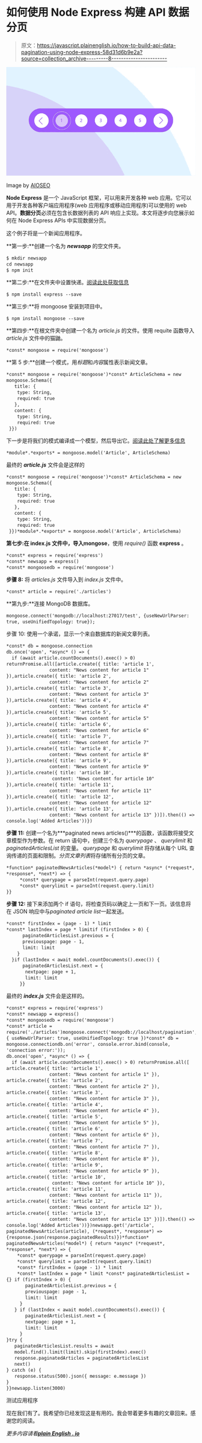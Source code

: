 # 如何使用 Node Express 构建 API 数据分页

> 原文：<https://javascript.plainenglish.io/how-to-build-api-data-pagination-using-node-express-58d31d6b9e2a?source=collection_archive---------8----------------------->

![](img/bc81e370c812e9a5200b38abe9f1d0e7.png)

Image by [AIOSEO](https://aioseo.com/pagination-seo/)

**Node Express** 是一个 JavaScript 框架，可以用来开发各种 web 应用。它可以用于开发各种客户端应用程序(web 应用程序或移动应用程序)可以使用的 web API。**数据分页**必须在包含长数据列表的 API 响应上实现。本文将逐步向您展示如何在 Node Express APIs 中实现数据分页。

这个例子将是一个新闻应用程序。

**第一步:**创建一个名为 ***newsapp*** 的空文件夹。

```
$ mkdir newsapp
cd newsapp
$ npm init
```

**第二步:**在文件夹中设置快递。[阅读此处获取信息](https://expressjs.com/en/starter/installing.html)

```
$ npm install express --save
```

**第三步:**将 mongoose 安装到项目中。

```
$ npm install mongoose --save
```

**第四步:**在根文件夹中创建一个名为 *article.js* 的文件。使用 requite 函数导入 *article.js* 文件中的猫鼬。

```
*const* mongoose = require('mongoose')
```

**第 5 步:**创建一个模式，用*标题*和*内容*属性表示新闻文章。

```
*const* mongoose = require('mongoose')*const* ArticleSchema = new mongoose.Schema({
   title: { 
    type: String,
    required: true
   },
   content: {
    type: String,
    required: true
 }})
```

下一步是将我们的模式编译成一个模型，然后导出它。[阅读此处了解更多信息](https://mongoosejs.com/docs/index.html)

```
*module*.*exports* = mongoose.model('Article', ArticleSchema)
```

最终的 ***article.js*** 文件会是这样的

```
*const* mongoose = require('mongoose')*const* ArticleSchema = new mongoose.Schema({
   title: { 
    type: String,
    required: true
   },
   content: {
    type: String,
    required: true
 }})*module*.*exports* = mongoose.model('Article', ArticleSchema)
```

**第七步:**在 index.js 文件中，导入**mongose**，使用 *require()* 函数 **express** 。

```
*const* express = require('express')
*const* newsapp = express()
*const* mongoosedb = require('mongoose')
```

**步骤 8:** 将 *articles.js* 文件导入到 *index.js* 文件中。

```
*const* article = require('./articles')
```

**第九步:**连接 MongoDB 数据库。

```
mongoose.connect('mongodb://localhost:27017/test', {useNewUrlParser: true, useUnifiedTopology: true});
```

步骤 10: 使用一个承诺，显示一个来自数据库的新闻文章列表。

```
*const* db = mongoose.connection
db.once('open', *async* () => {
  if (await article.countDocuments().exec() > 0) returnPromise.all([article.create({ title: 'article 1', 
                content: "News content for article 1" }),article.create({ title: 'article 2', 
                content: "News content for article 2" }),article.create({ title: 'article 3', 
                content: "News content for article 3" }),article.create({ title: 'article 4', 
                content: "News content for article 4" }),article.create({ title: 'article 5', 
                content: "News content for article 5" }),article.create({ title: 'article 6', 
                content: "News content for article 6" }),article.create({ title: 'article 7', 
                content: "News content for article 7" }),article.create({ title: 'article 8', 
                content: "News content for article 8" }),article.create({ title: 'article 9', 
                content: "News content for article 9" }),article.create({ title: 'article 10', 
                 content: "News content for article 10" }),article.create({ title: 'article 11', 
                content: "News content for article 11" }),article.create({ title: 'article 12', 
                content: "News content for article 12" }),article.create({ title: 'article 13', 
                content: "News content for article 13" })]).then(() => console.log('Added Articles'))})
```

**步骤 11:** 创建一个名为***paginated news articles()***的函数，该函数将接受文章模型作为参数。在 return 语句中，创建三个名为 *querypage* 、 *querylimit* 和 *paginatedArticlesList* 的变量。 *querypage* 和 *querylimit* 将存储从每个 URL 查询传递的页面和限制。*分页文章列表*将存储所有分页的文章。

```
*function* paginatedNewsArticles(*model*) { return *async* (*request*, *response*, *next*) => {
     *const* querypage = parseInt(request.query.page)
     *const* querylimit = parseInt(request.query.limit)
}}
```

**步骤 12:** 接下来添加两个 if 语句，将检查页码以确定上一页和下一页。该信息将在 JSON 响应中与*paginated article list*一起发送。

```
*const* firstIndex = (page - 1) * limit
*const* lastIndex = page * limitif (firstIndex > 0) {
      paginatedArticlesList.previous = {
      previouspage: page - 1,
      limit: limit
    }
  }if (lastIndex < await model.countDocuments().exec()) {
      paginatedArticlesList.next = {
       nextpage: page + 1,
       limit: limit
     }}
```

最终的 ***index.js*** 文件会是这样的。

```
*const* express = require('express')
*const* newsapp = express()
*const* mongoosedb = require('mongoose')
*const* article = require('./articles')mongoose.connect('mongodb://localhost/pagination', { useNewUrlParser: true, useUnifiedTopology: true })*const* db = mongoose.connectiondb.on('error', console.error.bind(console, 'connection error:'));
db.once('open', *async* () => {
  if (await article.countDocuments().exec() > 0) returnPromise.all([ article.create({ title: 'article 1', 
                content: "News content for article 1" }), article.create({ title: 'article 2', 
                content: "News content for article 2" }), article.create({ title: 'article 3', 
                content: "News content for article 3" }), article.create({ title: 'article 4', 
                content: "News content for article 4" }), article.create({ title: 'article 5', 
                content: "News content for article 5" }), article.create({ title: 'article 6', 
                content: "News content for article 6" }), article.create({ title: 'article 7', 
                content: "News content for article 7" }), article.create({ title: 'article 8', 
                content: "News content for article 8" }), article.create({ title: 'article 9', 
                content: "News content for article 9" }), article.create({ title: 'article 10', 
                 content: "News content for article 10" }), article.create({ title: 'article 11', 
                content: "News content for article 11" }), article.create({ title: 'article 12', 
                content: "News content for article 12" }), article.create({ title: 'article 13', 
                content: "News content for article 13" })]).then(() => console.log('Added Articles'))})newsapp.get('/article', paginatedNewsArticles(article), (*request*, *response*) => {response.json(response.paginatedResults)})*function* paginatedNewsArticles(*model*) { return *async* (*request*, *response*, *next*) => {
    *const* querypage = parseInt(request.query.page)
    *const* querylimit = parseInt(request.query.limit)
    *const* firstIndex = (page - 1) * limit
    *const* lastIndex = page * limit *const* paginatedArticlesList = {} if (firstIndex > 0) {
       paginatedArticlesList.previous = {
       previouspage: page - 1,
       limit: limit
     }
   } if (lastIndex < await model.countDocuments().exec()) {
       paginatedArticlesList.next = {
       nextpage: page + 1,
       limit: limit
     }
}try {
   paginatedArticlesList.results = await
   model.find().limit(limit).skip(firstIndex).exec()
   response.paginatedArticles = paginatedArticlesList
   next()
} catch (e) {
   response.status(500).json({ message: e.message })
}
}}newsapp.listen(3000)
```

测试应用程序

现在我们有了。我希望你已经发现这是有用的。我会带着更多有趣的文章回来。感谢您的阅读。

*更多内容请看*[***plain English . io***](http://plainenglish.io/)